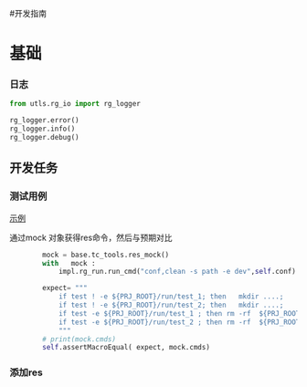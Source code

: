 #开发指南

# 基础

### 日志

``` python
from utls.rg_io import rg_logger

rg_logger.error()
rg_logger.info()
rg_logger.debug()
```

## 开发任务

### 测试用例

[示例](https://github.com/xcodecraft/rigger-ng/blob/master/test/res_tc/files_tc.py)

通过mock 对象获得res命令，然后与预期对比
``` python
        mock = base.tc_tools.res_mock()
        with   mock :
            impl.rg_run.run_cmd("conf,clean -s path -e dev",self.conf)

        expect= """
            if test ! -e ${PRJ_ROOT}/run/test_1; then   mkdir ....;
            if test ! -e ${PRJ_ROOT}/run/test_2; then   mkdir ....;
            if test -e ${PRJ_ROOT}/run/test_1 ; then rm -rf  ${PRJ_ROOT}/run/test_1 ; fi ;
            if test -e ${PRJ_ROOT}/run/test_2 ; then rm -rf  ${PRJ_ROOT}/run/test_2 ; fi ;
            """
        # print(mock.cmds)
        self.assertMacroEqual( expect, mock.cmds)
```

### 添加res
